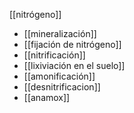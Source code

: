 [[nitrógeno]]

- [[mineralización]]
- [[fijación de nitrógeno]]
- [[nitrificación]]
- [[lixiviación en el suelo]]
- [[amonificación]]
- [[desnitrificacion]]
- [[anamox]]